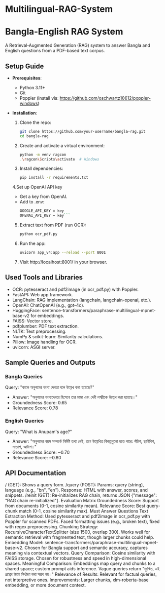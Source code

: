 # Multilingual-RAG-System

# Bangla-English RAG System

A Retrieval-Augmented Generation (RAG) system to answer Bangla and English questions from a PDF-based text corpus.

## Setup Guide

- **Prerequisites**:
  - Python 3.11+
  - Git
  - Poppler (install via: https://github.com/oschwartz10612/poppler-windows)

- **Installation**:
  1. Clone the repo:
     ```bash
     git clone https://github.com/your-username/bangla-rag.git
     cd bangla-rag
     ```
  2. Create and activate a virtual environment:
     ```bash
     python -m venv ragcon
     .\ragcon\Scripts\activate  # Windows
     ```
  3. Install dependencies:
     ```bash
     pip install -r requirements.txt
     ```
  4.Set up OpenAI API key
    - Get a key from OpenAI.
    - Add to .env:
      ```bash
      GOOGLE_API_KEY = key
      OPENAI_API_KEY = key```
  5. Extract text from PDF (run OCR):
     ```bash
     python ocr_pdf.py
  6. Run the app:
     ```bash
     uvicorn app_v4:app --reload --port 8001
     ```
  7. Visit http://localhost:8001/ in your browser.


## Used Tools and Libraries
- OCR: pytesseract and pdf2image (in ocr_pdf.py) with Poppler.
- FastAPI: Web app framework.
- LangChain: RAG implementation (langchain, langchain-openai, etc.).
- OpenAI: ChatOpenAI (e.g., gpt-4o).
- HuggingFace: sentence-transformers/paraphrase-multilingual-mpnet-base-v2 for embeddings.
- FAISS: Vector store.
- pdfplumber: PDF text extraction.
- NLTK: Text preprocessing.
- NumPy & scikit-learn: Similarity calculations.
- Pillow: Image handling for OCR.
- uvicorn: ASGI server.


## Sample Queries and Outputs
### Bangla Queries
Query: "কাকে অনুপমের ভাগ্য দেবতা বলে উল্লেখ করা হয়েছে?"
- Answer: "অনুপমের ভাগ্যদেবতা হিসেবে তার মামা এবং দেবী লক্ষ্মীকে উল্লেখ করা হয়েছে।"
- Groundedness Score: 0.65
- Relevance Score: 0.78

### English Queries
Query: "What is Anupam's age?"
- Answer: "অনুপমের বয়স সম্পর্কে নির্দিষ্ট তথ্য নেই, তবে উল্লেখিত বিকল্পগুলো হতে পারে: পঁচিশ, ছাবিবিশ, সাতাশ, আটাশ।"
- Groundedness Score: ~0.70
- Relevance Score: ~0.80


## API Documentation
/ (GET): Shows a query form.
/query (POST):
Params: query (string), language (e.g., "bn", "en").
Response: HTML with answer, scores, and snippets.
/reinit (GET): Re-initializes RAG chain, returns JSON {"message": "RAG chain re-initialized"}.
Evaluation Matrix
Groundedness Score: Support from documents (0-1, cosine similarity mean).
Relevance Score: Best query-chunk match (0-1, cosine similarity max).
Must Answer Questions
Text Extraction Method:
Used pytesseract and pdf2image in ocr_pdf.py with Poppler for scanned PDFs.
Faced formatting issues (e.g., broken text), fixed with regex preprocessing.
Chunking Strategy:
RecursiveCharacterTextSplitter (size 1500, overlap 300).
Works well for semantic retrieval with fragmented text, though larger chunks could help.
Embedding Model:
sentence-transformers/paraphrase-multilingual-mpnet-base-v2.
Chosen for Bangla support and semantic accuracy, captures meaning via contextual vectors.
Query Comparison:
Cosine similarity with FAISS storage.
Chosen for robustness and speed in high-dimensional spaces.
Meaningful Comparison:
Embeddings map query and chunks to a shared space; custom prompt aids inference.
Vague queries return "দুঃখিত, এই প্রশ্নের উত্তর নির্ধারণ করা সম্ভব নয়।"
Relevance of Results:
Relevant for factual queries, not interpretive ones.
Improvements: Larger chunks, xlm-roberta-base embedding, or more document context.
